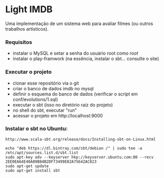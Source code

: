 # Light IMDB
 
Uma implementação de um sistema web para 
avaliar filmes (ou outros trabalhos artísticos). 

### Requisitos

   * instalar o MySQL e setar a senha do usuário root como *root* 
   * instalar o play-framwork (na essência, instalar o sbt... consulte o site) 

### Executar o projeto
   * clonar esse repositório via o git 
   * criar o banco de dados imdb no mysql 
   * definir o esquema do banco de dados (verificar o script em conf/evolutions/1.sql)
   * executar o sbt (isso no diretório raiz do projeto) 
   * no shell do sbt, executar "run" 
   * acessar o projeto em http://localhost:9000  

### Instalar o sbt no Ubuntu:
	http://www.scala-sbt.org/release/docs/Installing-sbt-on-Linux.html

	echo "deb https://dl.bintray.com/sbt/debian /" | sudo tee -a /etc/apt/sources.list.d/sbt.list
	sudo apt-key adv --keyserver hkp://keyserver.ubuntu.com:80 --recv 2EE0EA64E40A89B84B2DF73499E82A75642AC823
	sudo apt-get update
	sudo apt-get install sbt 

